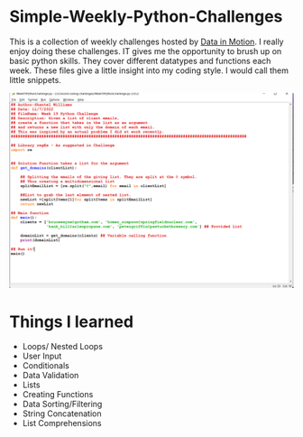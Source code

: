 # Simple-Weekly-Python-Challenges


This is a collection of weekly challenges hosted by [Data in Motion](https://www.linkedin.com/company/data-in-motion-llc/). I really enjoy doing these challenges. IT gives me the opportunity to brush up on basic python skills. They cover different datatypes and functions each week. These files give a little insight into my coding style. I would call them little snippets. 

![My code Sample!](https://github.com/Tellysone87/Simple-Weekly-Python-Challenges/blob/main/Week19ScreenShot.png)


# Things I learned

<ul>
  <li> Loops/ Nested Loops</li>
  <li> User Input</li>
  <li> Conditionals</li>
  <li> Data Validation</li>
  <li> Lists</li>
  <li> Creating Functions</li>
  <li> Data Sorting/Filtering</li>
  <li> String Concatenation</li>
  <li> List Comprehensions</li>
</ul>
